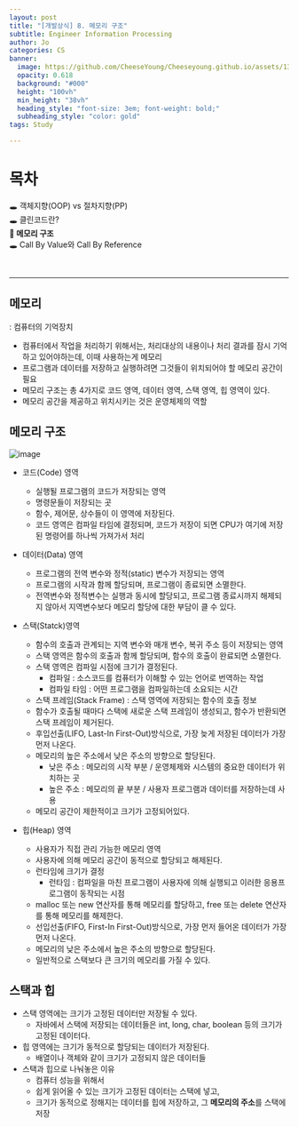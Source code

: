 ```yaml
---
layout: post
title: "[개발상식] 8. 메모리 구조"
subtitle: Engineer Information Processing
author: Jo
categories: CS
banner:
  image: https://github.com/CheeseYoung/Cheeseyoung.github.io/assets/132384527/15b18aee-c979-4ada-a3da-0a897c7c4126
  opacity: 0.618
  background: "#000"
  height: "100vh"
  min_height: "38vh"
  heading_style: "font-size: 3em; font-weight: bold;"
  subheading_style: "color: gold"
tags: Study

---
```


# 목차
🕳 객체지향(OOP) vs 절차지향(PP) <br>
🕳 클린코드란? <br>
📌<b> 메모리 구조 </b> <br>
🕳 Call By Value와 Call By Reference <br>

<br>
<hr>

## 메모리
: 컴퓨터의 기억장치
- 컴퓨터에서 작업을 처리하기 위해서는, 처리대상의 내용이나 처리 결과를 잠시 기억하고 있어야하는데, 이때 사용하는게 메모리
- 프로그램과 데이터를 저장하고 실행하려면 그것들이 위치되어야 할 메모리 공간이 필요
- 메모리 구조는 총 4가지로 코드 영역, 데이터 영역, 스택 영역, 힙 영역이 있다.
- 메모리 공간을 제공하고 위치시키는 것은 운영체제의 역할

## 메모리 구조
![image](https://github.com/CheeseYoung/Cheeseyoung.github.io/assets/132384527/15b18aee-c979-4ada-a3da-0a897c7c4126)

- 코드(Code) 영역
  - 실행될 프로그램의 코드가 저장되는 영역
  - 명령문들이 저장되는 곳
  - 함수, 제어문, 상수들이 이 영역에 저장된다.
  - 코드 영역은 컴파일 타임에 결정되며, 코드가 저장이 되면 CPU가 여기에 저장된 명령어를 하나씩 가져가서 처리

- 데이터(Data) 영역
  - 프로그램의 전역 변수와 정적(static) 변수가 저장되는 영역
  - 프로그램의 시작과 함께 할당되며, 프로그램이 종료되면 소멸한다.
  - 전역변수와 정적변수는 실행과 동시에 할당되고, 프로그램 종료시까지 해제되지 않아서 지역변수보다 메모리 할당에 대한 부담이 클 수 있다.

- 스택(Statck)영역
  - 함수의 호출과 관계되는 지역 변수와 매개 변수, 복귀 주소 등이 저장되는 영역
  - 스택 영역은 함수의 호출과 함께 할당되며, 함수의 호출이 완료되면 소멸한다.
  - 스택 영역은 컴파일 시점에 크기가 결정된다.
    - 컴파일 : 소스코드를 컴퓨터가 이해할 수 있는 언어로 번역하는 작업
    - 컴파일 타임 : 어떤 프로그램을 컴파일하는데 소요되는 시간
  - 스택 프레임(Stack Frame) : 스택 영역에 저장되는 함수의 호출 정보
  - 함수가 호출될 때마다 스택에 새로운 스택 프레임이 생성되고, 함수가 반환되면 스택 프레임이 제거된다.
  - 후입선출(LIFO, Last-In First-Out)방식으로, 가장 늦게 저장된 데이터가 가장 먼저 나온다.
  - 메모리의 높은 주소에서 낮은 주소의 방향으로 할당된다.
    - 낮은 주소 : 메모리의 시작 부분 / 운영체제와 시스템의 중요한 데이터가 위치하는 곳
    - 높은 주소 : 메모리의 끝 부분 / 사용자 프로그램과 데이터를 저장하는데 사용
  - 메모리 공간이 제한적이고 크기가 고정되어있다.

- 힙(Heap) 영역
  - 사용자가 직접 관리 가능한 메모리 영역
  - 사용자에 의해 메모리 공간이 동적으로 할당되고 해제된다.
  - 런타임에 크기가 결정
    - 런타임 : 컴파일을 마친 프로그램이 사용자에 의해 실행되고 이러한 응용프로그램이 동작되는 시점
  - malloc 또는 new 연산자를 통해 메모리를 할당하고, free 또는 delete 연산자를 통해 메모리를 해제한다.
  - 선입선출(FIFO, First-In First-Out)방식으로, 가장 먼저 들어온 데이터가 가장 먼저 나온다.
  - 메모리의 낮은 주소에서 높은 주소의 방향으로 할당된다.
  - 일반적으로 스택보다 큰 크기의 메모리를 가질 수 있다.

  


## 스택과 힙
- 스택 영역에는 크기가 고정된 데이터만 저장될 수 있다.
  - 자바에서 스택에 저장되는 데이터들은 int, long, char, boolean 등의 크기가 고정된 데이터다.
- 힙 영역에는 크기가 동적으로 할당되는 데이터가 저장된다.
  - 배열이나 객체와 같이 크기가 고정되지 않은 데이터들
- 스택과 힙으로 나눠놓은 이유
  - 컴퓨터 성능을 위해서
  - 쉽게 읽어올 수 있는 크기가 고정된 데이터는 스택에 넣고,
  - 크기가 동적으로 정해지는 데이터를 힙에 저장하고, 그 <b>메모리의 주소</b>를 스택에 저장


    




















